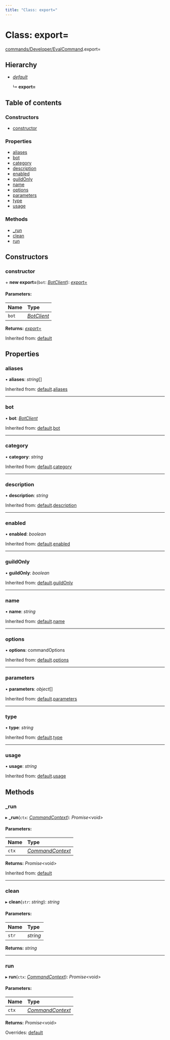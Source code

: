 ```yaml
---
title: "Class: export="
---
```


# Class: export=

[commands/Developer/EvalCommand](../modules/commands_developer_evalcommand.md).export=

## Hierarchy

* [*default*](handlers_command.default.md)

  ↳ **export=**

## Table of contents

### Constructors

- [constructor](commands_developer_evalcommand.export_.md#constructor)

### Properties

- [aliases](commands_developer_evalcommand.export_.md#aliases)
- [bot](commands_developer_evalcommand.export_.md#bot)
- [category](commands_developer_evalcommand.export_.md#category)
- [description](commands_developer_evalcommand.export_.md#description)
- [enabled](commands_developer_evalcommand.export_.md#enabled)
- [guildOnly](commands_developer_evalcommand.export_.md#guildonly)
- [name](commands_developer_evalcommand.export_.md#name)
- [options](commands_developer_evalcommand.export_.md#options)
- [parameters](commands_developer_evalcommand.export_.md#parameters)
- [type](commands_developer_evalcommand.export_.md#type)
- [usage](commands_developer_evalcommand.export_.md#usage)

### Methods

- [\_run](commands_developer_evalcommand.export_.md#_run)
- [clean](commands_developer_evalcommand.export_.md#clean)
- [run](commands_developer_evalcommand.export_.md#run)

## Constructors

### constructor

\+ **new export=**(`bot`: [*BotClient*](client_botclient.botclient.md)): [*export=*](commands_developer_evalcommand.export_.md)

#### Parameters:

Name | Type |
:------ | :------ |
`bot` | [*BotClient*](client_botclient.botclient.md) |

**Returns:** [*export=*](commands_developer_evalcommand.export_.md)

Inherited from: [default](handlers_command.default.md)

## Properties

### aliases

• **aliases**: *string*[]

Inherited from: [default](handlers_command.default.md).[aliases](handlers_command.default.md#aliases)

___

### bot

• **bot**: [*BotClient*](client_botclient.botclient.md)

Inherited from: [default](handlers_command.default.md).[bot](handlers_command.default.md#bot)

___

### category

• **category**: *string*

Inherited from: [default](handlers_command.default.md).[category](handlers_command.default.md#category)

___

### description

• **description**: *string*

Inherited from: [default](handlers_command.default.md).[description](handlers_command.default.md#description)

___

### enabled

• **enabled**: *boolean*

Inherited from: [default](handlers_command.default.md).[enabled](handlers_command.default.md#enabled)

___

### guildOnly

• **guildOnly**: *boolean*

Inherited from: [default](handlers_command.default.md).[guildOnly](handlers_command.default.md#guildonly)

___

### name

• **name**: *string*

Inherited from: [default](handlers_command.default.md).[name](handlers_command.default.md#name)

___

### options

• **options**: commandOptions

Inherited from: [default](handlers_command.default.md).[options](handlers_command.default.md#options)

___

### parameters

• **parameters**: *object*[]

Inherited from: [default](handlers_command.default.md).[parameters](handlers_command.default.md#parameters)

___

### type

• **type**: *string*

Inherited from: [default](handlers_command.default.md).[type](handlers_command.default.md#type)

___

### usage

• **usage**: *string*

Inherited from: [default](handlers_command.default.md).[usage](handlers_command.default.md#usage)

## Methods

### \_run

▸ **_run**(`ctx`: [*CommandContext*](command_commandcontext.commandcontext.md)): *Promise*<void\>

#### Parameters:

Name | Type |
:------ | :------ |
`ctx` | [*CommandContext*](command_commandcontext.commandcontext.md) |

**Returns:** *Promise*<void\>

Inherited from: [default](handlers_command.default.md)

___

### clean

▸ **clean**(`str`: *string*): *string*

#### Parameters:

Name | Type |
:------ | :------ |
`str` | *string* |

**Returns:** *string*

___

### run

▸ **run**(`ctx`: [*CommandContext*](command_commandcontext.commandcontext.md)): *Promise*<void\>

#### Parameters:

Name | Type |
:------ | :------ |
`ctx` | [*CommandContext*](command_commandcontext.commandcontext.md) |

**Returns:** *Promise*<void\>

Overrides: [default](handlers_command.default.md)
